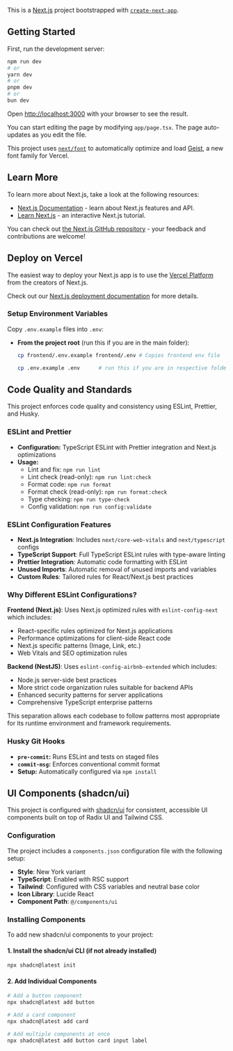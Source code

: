 This is a [Next.js](https://nextjs.org) project bootstrapped with [`create-next-app`](https://nextjs.org/docs/app/api-reference/cli/create-next-app).

## Getting Started

First, run the development server:

```bash
npm run dev
# or
yarn dev
# or
pnpm dev
# or
bun dev
```

Open [http://localhost:3000](http://localhost:3000) with your browser to see the result.

You can start editing the page by modifying `app/page.tsx`. The page auto-updates as you edit the file.

This project uses [`next/font`](https://nextjs.org/docs/app/building-your-application/optimizing/fonts) to automatically optimize and load [Geist](https://vercel.com/font), a new font family for Vercel.

## Learn More

To learn more about Next.js, take a look at the following resources:

- [Next.js Documentation](https://nextjs.org/docs) - learn about Next.js features and API.
- [Learn Next.js](https://nextjs.org/learn) - an interactive Next.js tutorial.

You can check out [the Next.js GitHub repository](https://github.com/vercel/next.js) - your feedback and contributions are welcome!

## Deploy on Vercel

The easiest way to deploy your Next.js app is to use the [Vercel Platform](https://vercel.com/new?utm_medium=default-template&filter=next.js&utm_source=create-next-app&utm_campaign=create-next-app-readme) from the creators of Next.js.

Check out our [Next.js deployment documentation](https://nextjs.org/docs/app/building-your-application/deploying) for more details.

### Setup Environment Variables

Copy `.env.example` files into `.env`:

- **From the project root** (run this if you are in the main folder):

  ```bash
  cp frontend/.env.example frontend/.env # Copies frontend env file

  cp .env.example .env      # run this if you are in respective folder
  ```

## Code Quality and Standards

This project enforces code quality and consistency using ESLint, Prettier, and Husky.

### ESLint and Prettier

- **Configuration:** TypeScript ESLint with Prettier integration and Next.js optimizations
- **Usage:**
  - Lint and fix: `npm run lint`
  - Lint check (read-only): `npm run lint:check`
  - Format code: `npm run format`
  - Format check (read-only): `npm run format:check`
  - Type checking: `npm run type-check`
  - Config validation: `npm run config:validate`

### ESLint Configuration Features

- **Next.js Integration**: Includes `next/core-web-vitals` and `next/typescript` configs
- **TypeScript Support**: Full TypeScript ESLint rules with type-aware linting
- **Prettier Integration**: Automatic code formatting with ESLint
- **Unused Imports**: Automatic removal of unused imports and variables
- **Custom Rules**: Tailored rules for React/Next.js best practices

### Why Different ESLint Configurations?

**Frontend (Next.js)**: Uses Next.js optimized rules with `eslint-config-next` which includes:

- React-specific rules optimized for Next.js applications
- Performance optimizations for client-side React code
- Next.js specific patterns (Image, Link, etc.)
- Web Vitals and SEO optimization rules

**Backend (NestJS)**: Uses `eslint-config-airbnb-extended` which includes:

- Node.js server-side best practices
- More strict code organization rules suitable for backend APIs
- Enhanced security patterns for server applications
- Comprehensive TypeScript enterprise patterns

This separation allows each codebase to follow patterns most appropriate for its runtime environment and framework requirements.

### Husky Git Hooks

- **`pre-commit`:** Runs ESLint and tests on staged files
- **`commit-msg`:** Enforces conventional commit format
- **Setup:** Automatically configured via `npm install`

## UI Components (shadcn/ui)

This project is configured with [shadcn/ui](https://ui.shadcn.com/) for consistent, accessible UI components built on top of Radix UI and Tailwind CSS.

### Configuration

The project includes a `components.json` configuration file with the following setup:

- **Style**: New York variant
- **TypeScript**: Enabled with RSC support
- **Tailwind**: Configured with CSS variables and neutral base color
- **Icon Library**: Lucide React
- **Component Path**: `@/components/ui`

### Installing Components

To add new shadcn/ui components to your project:

#### 1. Install the shadcn/ui CLI (if not already installed)

```bash
npx shadcn@latest init
```

#### 2. Add Individual Components

```bash
# Add a button component
npx shadcn@latest add button

# Add a card component
npx shadcn@latest add card

# Add multiple components at once
npx shadcn@latest add button card input label
```

